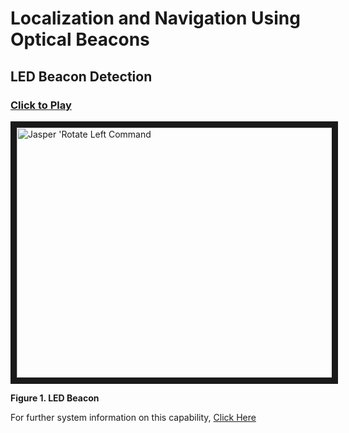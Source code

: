 # Localization and Navigation Using Optical Beacons

## LED Beacon Detection


### [Click to Play](https://www.youtube.com/watch?v=SX-lIvgwLjA)
<a href="https://www.youtube.com/watch?v=SX-lIvgwLjA" target="_blank"><img src="https://github.com/lboroEESE-16ELD002/I-Portfolio/blob/master/Video%20Demos/Video%20Screen%20Shots/BeaconDetectionSC.jpg" 
alt="Jasper 'Rotate Left Command" width="800" height="400" border="10" /></a>

**Figure 1. LED Beacon**

For further system information on this capability, [Click Here](https://github.com/lboroEESE-16ELD002/I-Portfolio/wiki/LED-Beacon-Detection)